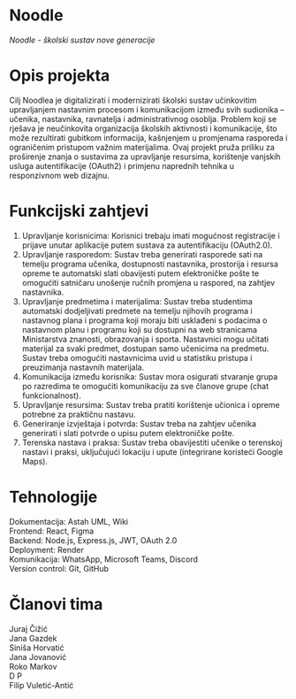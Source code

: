 # Noodle
_Noodle - školski sustav nove generacije_
# Opis projekta 
Cilj Noodlea je digitalizirati i modernizirati školski sustav učinkovitim upravljanjem nastavnim procesom i komunikacijom između svih sudionika – učenika, nastavnika, ravnatelja i administrativnog osoblja. Problem koji se rješava je neučinkovita organizacija školskih aktivnosti i komunikacije, što može rezultirati gubitkom informacija, kašnjenjem u promjenama rasporeda i ograničenim pristupom važnim materijalima. Ovaj projekt pruža priliku za proširenje znanja o sustavima za upravljanje resursima, korištenje vanjskih usluga autentifikacije (OAuth2) i primjenu naprednih tehnika u responzivnom web dizajnu.
# Funkcijski zahtjevi
1. Upravljanje korisnicima: Korisnici trebaju imati mogućnost registracije i prijave unutar aplikacije putem sustava za autentifikaciju (OAuth2.0). <br/>
2. Upravljanje rasporedom: Sustav treba generirati rasporede sati na temelju programa učenika, dostupnosti nastavnika, prostorija i resursa opreme te automatski slati obavijesti putem elektroničke pošte te omogućiti satničaru unošenje ručnih promjena u raspored, na zahtjev nastavnika. <br/>
3. Upravljanje predmetima i materijalima: Sustav treba studentima automatski dodjeljivati ​​predmete na temelju njihovih programa i nastavnog plana i programa koji moraju biti usklađeni s podacima o nastavnom planu i programu koji su dostupni na web stranicama Ministarstva znanosti, obrazovanja i sporta. Nastavnici mogu učitati materijal za svaki predmet, dostupan samo učenicima na predmetu. Sustav treba omogućiti nastavnicima uvid u statistiku pristupa i preuzimanja nastavnih materijala. <br/>
4. Komunikacija između korisnika: Sustav mora osigurati stvaranje grupa po razredima te omogućiti komunikaciju za sve članove grupe (chat funkcionalnost).<br/>
5. Upravljanje resursima: Sustav treba pratiti korištenje učionica i opreme potrebne za praktičnu nastavu. <br/>
6. Generiranje izvještaja i potvrda: Sustav treba na zahtjev učenika generirati i slati potvrde o upisu putem elektroničke pošte. <br/>
7. Terenska nastava i praksa: Sustav treba obavijestiti učenike o terenskoj nastavi i praksi, uključujući lokaciju i upute (integrirane koristeći Google Maps).<br/>
# Tehnologije
Dokumentacija: Astah UML, Wiki<br/>
Frontend: React, Figma <br/>
Backend: Node.js, Express.js, JWT, OAuth 2.0<br/>
Deployment: Render <br/>
Komunikacija: WhatsApp, Microsoft Teams, Discord <br/>
Version control: Git, GitHub<br/>
# Članovi tima
Juraj Čižić <br/>
Jana Gazdek <br/>
Siniša Horvatić <br/>
Jana Jovanović <br/>
Roko Markov <br/>
D P <br/>
Filip Vuletić-Antić <br/>


